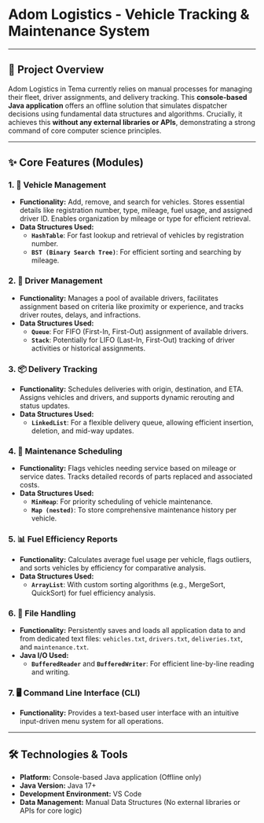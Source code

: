 # Adom Logistics - Vehicle Tracking & Maintenance System

---

## 🚀 Project Overview

Adom Logistics in Tema currently relies on manual processes for managing their fleet, driver assignments, and delivery tracking. This **console-based Java application** offers an offline solution that simulates dispatcher decisions using fundamental data structures and algorithms. Crucially, it achieves this **without any external libraries or APIs**, demonstrating a strong command of core computer science principles.

---

## ✨ Core Features (Modules)

### 1. 🚛 Vehicle Management

* **Functionality:** Add, remove, and search for vehicles. Stores essential details like registration number, type, mileage, fuel usage, and assigned driver ID. Enables organization by mileage or type for efficient retrieval.
* **Data Structures Used:**
    * **`HashTable`**: For fast lookup and retrieval of vehicles by registration number.
    * **`BST (Binary Search Tree)`**: For efficient sorting and searching by mileage.

### 2. 👷 Driver Management

* **Functionality:** Manages a pool of available drivers, facilitates assignment based on criteria like proximity or experience, and tracks driver routes, delays, and infractions.
* **Data Structures Used:**
    * **`Queue`**: For FIFO (First-In, First-Out) assignment of available drivers.
    * **`Stack`**: Potentially for LIFO (Last-In, First-Out) tracking of driver activities or historical assignments.

### 3. 📦 Delivery Tracking

* **Functionality:** Schedules deliveries with origin, destination, and ETA. Assigns vehicles and drivers, and supports dynamic rerouting and status updates.
* **Data Structures Used:**
    * **`LinkedList`**: For a flexible delivery queue, allowing efficient insertion, deletion, and mid-way updates.

### 4. 🔧 Maintenance Scheduling

* **Functionality:** Flags vehicles needing service based on mileage or service dates. Tracks detailed records of parts replaced and associated costs.
* **Data Structures Used:**
    * **`MinHeap`**: For priority scheduling of vehicle maintenance.
    * **`Map (nested)`**: To store comprehensive maintenance history per vehicle.

### 5. 📊 Fuel Efficiency Reports

* **Functionality:** Calculates average fuel usage per vehicle, flags outliers, and sorts vehicles by efficiency for comparative analysis.
* **Data Structures Used:**
    * **`ArrayList`**: With custom sorting algorithms (e.g., MergeSort, QuickSort) for fuel efficiency analysis.

### 6. 💾 File Handling

* **Functionality:** Persistently saves and loads all application data to and from dedicated text files: `vehicles.txt`, `drivers.txt`, `deliveries.txt`, and `maintenance.txt`.
* **Java I/O Used:**
    * **`BufferedReader`** and **`BufferedWriter`**: For efficient line-by-line reading and writing.

### 7. 🖥️ Command Line Interface (CLI)

* **Functionality:** Provides a text-based user interface with an intuitive input-driven menu system for all operations.

---

## 🛠️ Technologies & Tools

* **Platform:** Console-based Java application (Offline only)
* **Java Version:** Java 17+
* **Development Environment:** VS Code
* **Data Management:** Manual Data Structures (No external libraries or APIs for core logic)